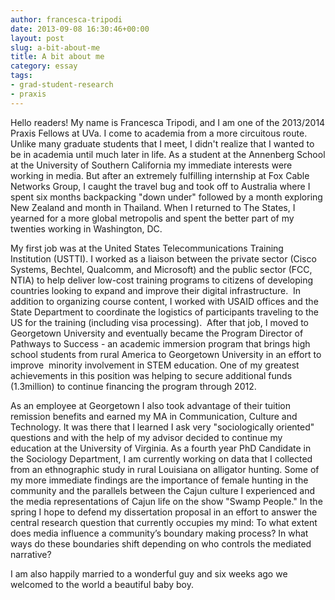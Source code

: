```yaml
---
author: francesca-tripodi
date: 2013-09-08 16:30:46+00:00
layout: post
slug: a-bit-about-me
title: A bit about me
category: essay
tags:
- grad-student-research
- praxis
---
```


Hello readers! My name is Francesca Tripodi, and I am one of the 2013/2014 Praxis Fellows at UVa. I come to academia from a more circuitous route. Unlike many graduate students that I meet, I didn't realize that I wanted to be in academia until much later in life. As a student at the Annenberg School at the University of Southern California my immediate interests were working in media. But after an extremely fulfilling internship at Fox Cable Networks Group, I caught the travel bug and took off to Australia where I spent six months backpacking "down under" followed by a month exploring New Zealand and month in Thailand. When I returned to The States, I yearned for a more global metropolis and spent the better part of my twenties working in Washington, DC.

My first job was at the United States Telecommunications Training Institution (USTTI). I worked as a liaison between the private sector (Cisco Systems, Bechtel, Qualcomm, and Microsoft) and the public sector (FCC, NTIA) to help deliver low-cost training programs to citizens of developing countries looking to expand and improve their digital infrastructure.  In addition to organizing course content, I worked with USAID offices and the State Department to coordinate the logistics of participants traveling to the US for the training (including visa processing).  After that job, I moved to Georgetown University and eventually became the Program Director of Pathways to Success - an academic immersion program that brings high school students from rural America to Georgetown University in an effort to improve  minority involvement in STEM education. One of my greatest achievements in this position was helping to secure additional funds (1.3million) to continue financing the program through 2012.

As an employee at Georgetown I also took advantage of their tuition remission benefits and earned my MA in Communication, Culture and Technology. It was there that I learned I ask very "sociologically oriented" questions and with the help of my advisor decided to continue my education at the University of Virginia. As a fourth year PhD Candidate in the Sociology Department, I am currently working on data that I collected from an ethnographic study in rural Louisiana on alligator hunting. Some of my more immediate findings are the importance of female hunting in the community and the parallels between the Cajun culture I experienced and the media representations of Cajun life on the show "Swamp People." In the spring I hope to defend my dissertation proposal in an effort to answer the central research question that currently occupies my mind: To what extent does media influence a community’s boundary making process? In what ways do these boundaries shift depending on who controls the mediated narrative?

I am also happily married to a wonderful guy and six weeks ago we welcomed to the world a beautiful baby boy.
